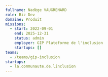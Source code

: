 ```yaml
---
fullname: Nadège VAUGRENARD
role: Biz Dev
domaine: Produit
missions:
  - start: 2022-09-01
    end: 2025-12-31
    status: admin
    employer: GIP Plateforme de l'inclusion
    startups: []
teams:
  - /teams/gip-inclusion
startups:
  - la.communaute.de.linclusion
---
```

